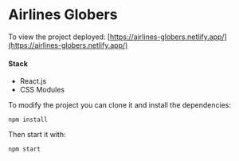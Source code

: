 # Airlines Globers

To view the project deployed:
[https://airlines-globers.netlify.app/](https://airlines-globers.netlify.app/)

####  Stack
 - React.js
 - CSS Modules


To modify the project you can clone it and install the dependencies:

    npm install
Then start it with:

    npm start
